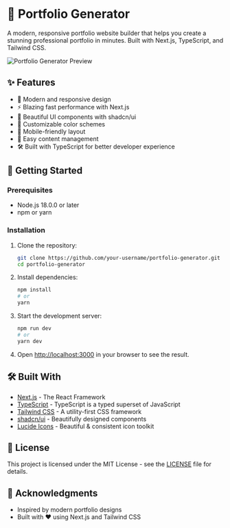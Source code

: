 # 🚀 Portfolio Generator

A modern, responsive portfolio website builder that helps you create a stunning professional portfolio in minutes. Built with Next.js, TypeScript, and Tailwind CSS.

![Portfolio Generator Preview](https://via.placeholder.com/1200x600/1e293b/e2e8f0?text=Portfolio+Generator+Preview)

## ✨ Features

- 🎨 Modern and responsive design
- ⚡ Blazing fast performance with Next.js
- 🎨 Beautiful UI components with shadcn/ui
- 🌈 Customizable color schemes
- 📱 Mobile-friendly layout
- 📝 Easy content management
- 🛠️ Built with TypeScript for better developer experience

## 🚀 Getting Started

### Prerequisites

- Node.js 18.0.0 or later
- npm or yarn

### Installation

1. Clone the repository:
   ```bash
   git clone https://github.com/your-username/portfolio-generator.git
   cd portfolio-generator
   ```

2. Install dependencies:
   ```bash
   npm install
   # or
   yarn
   ```

3. Start the development server:
   ```bash
   npm run dev
   # or
   yarn dev
   ```

4. Open [http://localhost:3000](http://localhost:3000) in your browser to see the result.

## 🛠️ Built With

- [Next.js](https://nextjs.org/) - The React Framework
- [TypeScript](https://www.typescriptlang.org/) - TypeScript is a typed superset of JavaScript
- [Tailwind CSS](https://tailwindcss.com/) - A utility-first CSS framework
- [shadcn/ui](https://ui.shadcn.com/) - Beautifully designed components
- [Lucide Icons](https://lucide.dev/) - Beautiful & consistent icon toolkit

## 📄 License

This project is licensed under the MIT License - see the [LICENSE](LICENSE) file for details.

## 🙏 Acknowledgments

- Inspired by modern portfolio designs
- Built with ❤️ using Next.js and Tailwind CSS
